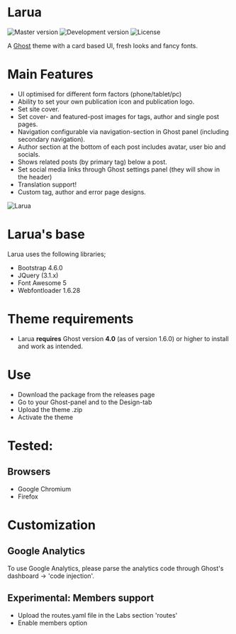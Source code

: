 # Larua

![Master version](https://img.shields.io/github/package-json/v/pixelateddeveloper/larua-ghost-theme/master?style=flat-square)
![Development version](https://img.shields.io/github/package-json/v/pixelateddeveloper/larua-ghost-theme/dev?style=flat-square)
![License](https://img.shields.io/github/license/pixelateddeveloper/larua-ghost-theme?style=flat-square)

A [Ghost](http://github.com/tryghost/ghost/) theme with a card based UI, fresh looks and fancy fonts. 

# Main Features
- UI optimised for different form factors (phone/tablet/pc)
- Ability to set your own publication icon and publication logo.
- Set site cover.
- Set cover- and featured-post images for tags, author and single post pages.
- Navigation configurable via navigation-section in Ghost panel (including secondary navigation).
- Author section at the bottom of each post includes avatar, user bio and socials.
- Shows related posts (by primary tag) below a post.
- Set social media links through Ghost settings panel (they will show in the header)
- Translation support!
- Custom tag, author and error page designs.

![Larua](https://github.com/pixelateddeveloper/larua-ghost-theme/raw/master/assets/screenshot-desktop.png)

# Larua's base
Larua uses the following libraries;
- Bootstrap 4.6.0
- JQuery (3.1.x)
- Font Awesome 5
- Webfontloader 1.6.28

# Theme requirements
- Larua **requires** Ghost version **4.0** (as of version 1.6.0) or higher to install and work as intended. 

# Use
- Download the package from the releases page
- Go to your Ghost-panel and to the Design-tab
- Upload the theme .zip
- Activate the theme

# Tested:
## Browsers
- Google Chromium
- Firefox

# Customization

## Google Analytics
To use Google Analytics, please parse the analytics code through Ghost's dashboard -> 'code injection'.

## Experimental: Members support
- Upload the routes.yaml file in the Labs section 'routes'
- Enable members option